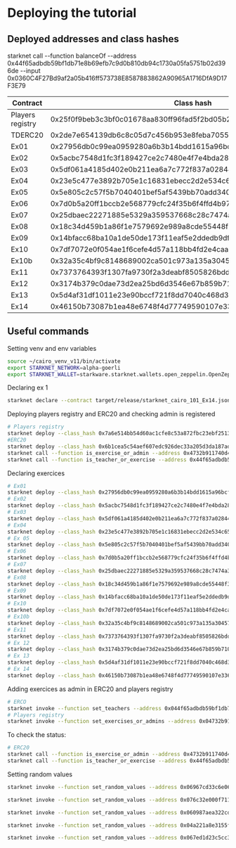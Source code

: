 # Deploying the tutorial
## Deployed addresses and class hashes
starknet call --function balanceOf --address 0x44f65adbdb59bf1db71e8b69efb7c9d0b810db94c1730a05fa5751b02d396de --input 0x0360C4F27Bd9af2a05b416ff573738E8587883862A90965A1716DfA9D17F3E79

| Contract | Class hash | Deployed contract | Permissions |
| ------------------------------------- | ----------------------------------------------------- | ---------------------------------------------------------------------------------------------------------------- | ---------------------------------------------------------------------------------------------------------------- |
| Players registry | 0x25f0f9beb3c3bf0c01678aa830ff96fad5f2bd05b23a8f4c0a2bce92ec5f25d | 0x04732b911740d44f8916db5e49ad3cb20aa2969afc942923eed04bf185738636 |  |
| TDERC20 | 0x2de7e654139db6c8c05d7c456b953e8feba7055a25d6dc0ab5d538314d96a6 | 0x044f65adbdb59bf1db71e8b69efb7c9d0b810db94c1730a05fa5751b02d396de |  |
| Ex01 | 0x27956db0c99ea0959280a6b3b14bdd1615a96bcf318e2d0826ed90abbd399a9 | 0x031d1866cb827c4e27bbca9ffee59fa2158b679413ffb58c3f90af56e1140e85 |  |
| Ex02 | 0x5acbc7548d1fc3f189427ce2c7480e4f7e4bda2844833cd8e57f5b918eadfdc | 0x0600f8fe0752e598b4e6b27839f00ad65215d129f385e12931323c487b6f9b36 |  |
| Ex03 | 0x5df061a4185d402e0b211ea6a7c772f837a028444c03e376b4dc066be5a40ec | 0x033d5fc40c0e262612528a9a652ada70be854d98241fb7548745262b5273c9d1 |  |
| Ex04 | 0x23e5c477e3892b705e1c16831ebecc2d2e534c6563e1e528fd2f3b8b7d06ed5 | 0x06967cd33c6e064087123958e239c98f0de5e6d663660fa16a2526e8b115688a |  |
| Ex05 | 0x5e805c2c57f5b7040401bef5af5439bb70add3403374d47eb1b9ead1b2f553c | 0x076c32e000f7112724bba3c5f51fb1290217a1010ae555e6ecbdb2bfe6613e33 |  |
| Ex06 | 0x7d0b5a20ff1bccb2e568779cfc24f35b6f4ffd4b97a3ab0b3f02cb072c08077 | 0x060987aea322cd12657588b6cdb0892db79322ab4533f7d74838ff2e2614a015 |  |
| Ex07 | 0x25dbaec22271885e5329a359537668c28c7474a3c4c92cf8b9f5efdfdb9f4b | 0x006051096480f375894eebb99948bce14a84c25093636c4b4e8222cc32a67cf0 |  |
| Ex08 | 0x18c34d459b1a86f1e7579692e989a8cde55448f39f506d00ad69731c857e481 | 0x01ec8e981b1b6a7256a71f21790dd07cafeb15d02c18534a2bd4a6c8551860aa |  |
| Ex09 | 0x14bfacc68ba10a1de50de173f11eaf5e2ddedb9df1a7ed220f7c0139c1cea | 0x053b96c4ee027c53ea001479f24c10b543063e3c26d037c600e5bd31f0b21e5c |  |
| Ex10 | 0x7df7072e0f054ae1f6cefe4d57a118bb4fd2e4caa43adcdd36e5d71fe5de5e7 | 0x0584d0e036824d2ac1bd216beef2c0e7080e5abbc89bd6c14832b8fbf8518108 |  |
| Ex10b | 0x32a35c4bf9c8148689002ca501c973a135a30457c6507e28261bed0c3a1f35 | 0x04c62a0c28a0ac56169d71e97c078ebc32c5bbdda568ebb8e4475ec961ca1c49 |  |
| Ex11 | 0x7373764393f1307fa9730f2a3deabf8505826bddb162d3f9051b8d449669a5 | 0x029a9a484d22a6353eff0d60ea56c6ffabaaac5e4889182287ef1d261578b197 |  |
| Ex12 | 0x3174b379c0dae73d2ea25bd6d3546e67b859b710bcd7a92eaf8bda068c0f484 | 0x04a221a8e3155fb03d1708881213a2ecdb05a41cf0ae6de83ddcf8f12bb04282 |  |
| Ex13 | 0x5d4af31df1011e23e90bccf721f8dd7040c468d3f9df8eb4a175c0002c339ca | 0x067ed1d23c5cc3a34fb86edd4f8415250c79a374e87bcf2e6870321261ca9b0f |  |
| Ex14 | 0x46150b73087b1ea48e6748f4d77749590107e336f525c5fca5683da18d3cd70 | 0x031e9a701a24c1d2ecd576208087dfa52f1025072cf11e54407300f64f95ce5f |  |


## Useful commands
Setting venv and env variables
```bash
source ~/cairo_venv_v11/bin/activate
export STARKNET_NETWORK=alpha-goerli
export STARKNET_WALLET=starkware.starknet.wallets.open_zeppelin.OpenZeppelinAccount
```
Declaring ex 1
```bash
starknet declare --contract target/release/starknet_cairo_101_Ex14.json --account version_11
```
Deploying players registry and ERC20 and checking admin is registered
```bash
# Players registry
starknet deploy --class_hash 0x7a6e514bb54d60ac1cfe8c53a872fbc23ebf25137d093c23c3bf01a6ae5b1c6 --inputs 0x0360C4F27Bd9af2a05b416ff573738E8587883862A90965A1716DfA9D17F3E79 --account version_11 --max_fee 100000000000000000
#ERC20
starknet deploy --class_hash 0x6b1cea5c54aef607edc926dec33a205d3da187ad8c1514706ab1e28db425138 --inputs 0x434149524f312d313031 0x434149524f312d313031 18 0 0 0x0360C4F27Bd9af2a05b416ff573738E8587883862A90965A1716DfA9D17F3E79 0x0360C4F27Bd9af2a05b416ff573738E8587883862A90965A1716DfA9D17F3E79 --account version_11 --max_fee 100000000000000000
starknet call --function is_exercise_or_admin --address 0x4732b911740d44f8916db5e49ad3cb20aa2969afc942923eed04bf185738636 --input 0x0360C4F27Bd9af2a05b416ff573738E8587883862A90965A1716DfA9D17F3E79
starknet call --function is_teacher_or_exercise --address 0x44f65adbdb59bf1db71e8b69efb7c9d0b810db94c1730a05fa5751b02d396de --input 0x0360C4F27Bd9af2a05b416ff573738E8587883862A90965A1716DfA9D17F3E79
```
Declaring exercices
```bash
# Ex01
starknet deploy --class_hash 0x27956db0c99ea0959280a6b3b14bdd1615a96bcf318e2d0826ed90abbd399a9 --inputs 0x44f65adbdb59bf1db71e8b69efb7c9d0b810db94c1730a05fa5751b02d396de 0x4732b911740d44f8916db5e49ad3cb20aa2969afc942923eed04bf185738636 1 1 --account version_11 --max_fee 100000000000000000
# Ex02
starknet deploy --class_hash 0x5acbc7548d1fc3f189427ce2c7480e4f7e4bda2844833cd8e57f5b918eadfdc --inputs 0x44f65adbdb59bf1db71e8b69efb7c9d0b810db94c1730a05fa5751b02d396de 0x4732b911740d44f8916db5e49ad3cb20aa2969afc942923eed04bf185738636 1 2 0x4b454b --account version_11 --max_fee 100000000000000000
# Ex03
starknet deploy --class_hash 0x5df061a4185d402e0b211ea6a7c772f837a028444c03e376b4dc066be5a40ec --inputs 0x44f65adbdb59bf1db71e8b69efb7c9d0b810db94c1730a05fa5751b02d396de 0x4732b911740d44f8916db5e49ad3cb20aa2969afc942923eed04bf185738636 1 3 --account version_11 --max_fee 100000000000000000
# Ex04
starknet deploy --class_hash 0x23e5c477e3892b705e1c16831ebecc2d2e534c6563e1e528fd2f3b8b7d06ed5 --inputs 0x44f65adbdb59bf1db71e8b69efb7c9d0b810db94c1730a05fa5751b02d396de 0x4732b911740d44f8916db5e49ad3cb20aa2969afc942923eed04bf185738636 1 4 --account version_11 --max_fee 100000000000000000
# Ex 05
starknet deploy --class_hash 0x5e805c2c57f5b7040401bef5af5439bb70add3403374d47eb1b9ead1b2f553c --inputs 0x44f65adbdb59bf1db71e8b69efb7c9d0b810db94c1730a05fa5751b02d396de 0x4732b911740d44f8916db5e49ad3cb20aa2969afc942923eed04bf185738636 1 5 --account version_11 --max_fee 100000000000000000
# Ex06
starknet deploy --class_hash 0x7d0b5a20ff1bccb2e568779cfc24f35b6f4ffd4b97a3ab0b3f02cb072c08077 --inputs 0x44f65adbdb59bf1db71e8b69efb7c9d0b810db94c1730a05fa5751b02d396de 0x4732b911740d44f8916db5e49ad3cb20aa2969afc942923eed04bf185738636 1 6 --account version_11 --max_fee 100000000000000000
# Ex07
starknet deploy --class_hash 0x25dbaec22271885e5329a359537668c28c7474a3c4c92cf8b9f5efdfdb9f4b --inputs 0x44f65adbdb59bf1db71e8b69efb7c9d0b810db94c1730a05fa5751b02d396de 0x4732b911740d44f8916db5e49ad3cb20aa2969afc942923eed04bf185738636 1 7 --account version_11 --max_fee 100000000000000000
# Ex08
starknet deploy --class_hash 0x18c34d459b1a86f1e7579692e989a8cde55448f39f506d00ad69731c857e481 --inputs 0x44f65adbdb59bf1db71e8b69efb7c9d0b810db94c1730a05fa5751b02d396de 0x4732b911740d44f8916db5e49ad3cb20aa2969afc942923eed04bf185738636 1 8 --account version_11 --max_fee 100000000000000000
# Ex09
starknet deploy --class_hash 0x14bfacc68ba10a1de50de173f11eaf5e2ddedb9df1a7ed220f7c0139c1cea --inputs 0x44f65adbdb59bf1db71e8b69efb7c9d0b810db94c1730a05fa5751b02d396de 0x4732b911740d44f8916db5e49ad3cb20aa2969afc942923eed04bf185738636 1 9 --account version_11 --max_fee 100000000000000000
# Ex10
starknet deploy --class_hash 0x7df7072e0f054ae1f6cefe4d57a118bb4fd2e4caa43adcdd36e5d71fe5de5e7 --inputs 0x44f65adbdb59bf1db71e8b69efb7c9d0b810db94c1730a05fa5751b02d396de 0x4732b911740d44f8916db5e49ad3cb20aa2969afc942923eed04bf185738636 1 10 --account version_11 --max_fee 100000000000000000
# Ex10b
starknet deploy --class_hash 0x32a35c4bf9c8148689002ca501c973a135a30457c6507e28261bed0c3a1f35 --inputs 0x0307dbe1012a45617af8a708266eb3c300ab3bf9efe3d6e5a2a5693999daa962 --account version_11 --max_fee 100000000000000000
# Ex11
starknet deploy --class_hash 0x7373764393f1307fa9730f2a3deabf8505826bddb162d3f9051b8d449669a5 --inputs 0x44f65adbdb59bf1db71e8b69efb7c9d0b810db94c1730a05fa5751b02d396de 0x4732b911740d44f8916db5e49ad3cb20aa2969afc942923eed04bf185738636 1 11 --account version_11 --max_fee 100000000000000000
# Ex 12
starknet deploy --class_hash 0x3174b379c0dae73d2ea25bd6d3546e67b859b710bcd7a92eaf8bda068c0f484 --inputs 0x44f65adbdb59bf1db71e8b69efb7c9d0b810db94c1730a05fa5751b02d396de 0x4732b911740d44f8916db5e49ad3cb20aa2969afc942923eed04bf185738636 1 12 --account version_11 --max_fee 100000000000000000
# Ex 13
starknet deploy --class_hash 0x5d4af31df1011e23e90bccf721f8dd7040c468d3f9df8eb4a175c0002c339ca --inputs 0x44f65adbdb59bf1db71e8b69efb7c9d0b810db94c1730a05fa5751b02d396de 0x4732b911740d44f8916db5e49ad3cb20aa2969afc942923eed04bf185738636 1 13 --account version_11 --max_fee 100000000000000000
# Ex 14
starknet deploy --class_hash 0x46150b73087b1ea48e6748f4d77749590107e336f525c5fca5683da18d3cd70 --inputs 0x44f65adbdb59bf1db71e8b69efb7c9d0b810db94c1730a05fa5751b02d396de 0x4732b911740d44f8916db5e49ad3cb20aa2969afc942923eed04bf185738636 1 14 --account version_11 --max_fee 100000000000000000
```
Adding exercices as admin in ERC20 and players registry
```bash
# ERCO
starknet invoke --function set_teachers --address 0x044f65adbdb59bf1db71e8b69efb7c9d0b810db94c1730a05fa5751b02d396de --input 14 0x031d1866cb827c4e27bbca9ffee59fa2158b679413ffb58c3f90af56e1140e85 0x0600f8fe0752e598b4e6b27839f00ad65215d129f385e12931323c487b6f9b36 0x033d5fc40c0e262612528a9a652ada70be854d98241fb7548745262b5273c9d1 0x06967cd33c6e064087123958e239c98f0de5e6d663660fa16a2526e8b115688a 0x076c32e000f7112724bba3c5f51fb1290217a1010ae555e6ecbdb2bfe6613e33 0x060987aea322cd12657588b6cdb0892db79322ab4533f7d74838ff2e2614a015 0x006051096480f375894eebb99948bce14a84c25093636c4b4e8222cc32a67cf0 0x01ec8e981b1b6a7256a71f21790dd07cafeb15d02c18534a2bd4a6c8551860aa 0x053b96c4ee027c53ea001479f24c10b543063e3c26d037c600e5bd31f0b21e5c 0x0584d0e036824d2ac1bd216beef2c0e7080e5abbc89bd6c14832b8fbf8518108 0x029a9a484d22a6353eff0d60ea56c6ffabaaac5e4889182287ef1d261578b197 0x04a221a8e3155fb03d1708881213a2ecdb05a41cf0ae6de83ddcf8f12bb04282 0x067ed1d23c5cc3a34fb86edd4f8415250c79a374e87bcf2e6870321261ca9b0f 0x031e9a701a24c1d2ecd576208087dfa52f1025072cf11e54407300f64f95ce5f 14 1 1 1 1 1 1 1 1 1 1 1 1 1 1  --account version_11 --max_fee 100000000000000000
# Players registry
starknet invoke --function set_exercises_or_admins --address 0x04732b911740d44f8916db5e49ad3cb20aa2969afc942923eed04bf185738636 --input 14 0x031d1866cb827c4e27bbca9ffee59fa2158b679413ffb58c3f90af56e1140e85 0x0600f8fe0752e598b4e6b27839f00ad65215d129f385e12931323c487b6f9b36 0x033d5fc40c0e262612528a9a652ada70be854d98241fb7548745262b5273c9d1 0x06967cd33c6e064087123958e239c98f0de5e6d663660fa16a2526e8b115688a 0x076c32e000f7112724bba3c5f51fb1290217a1010ae555e6ecbdb2bfe6613e33 0x060987aea322cd12657588b6cdb0892db79322ab4533f7d74838ff2e2614a015 0x006051096480f375894eebb99948bce14a84c25093636c4b4e8222cc32a67cf0 0x01ec8e981b1b6a7256a71f21790dd07cafeb15d02c18534a2bd4a6c8551860aa 0x053b96c4ee027c53ea001479f24c10b543063e3c26d037c600e5bd31f0b21e5c 0x0584d0e036824d2ac1bd216beef2c0e7080e5abbc89bd6c14832b8fbf8518108 0x029a9a484d22a6353eff0d60ea56c6ffabaaac5e4889182287ef1d261578b197 0x04a221a8e3155fb03d1708881213a2ecdb05a41cf0ae6de83ddcf8f12bb04282 0x067ed1d23c5cc3a34fb86edd4f8415250c79a374e87bcf2e6870321261ca9b0f 0x031e9a701a24c1d2ecd576208087dfa52f1025072cf11e54407300f64f95ce5f 14 1 1 1 1 1 1 1 1 1 1 1 1 1 1 --account version_11 --max_fee 100000000000000000
```
To check the status:
```bash
# ERC20
starknet call --function is_exercise_or_admin --address 0x4732b911740d44f8916db5e49ad3cb20aa2969afc942923eed04bf185738636 --input 0x042b34fe6f5e03d25c0adfdf7149ce21942f725f94dbfe4454e9ea793ff99cb8
starknet call --function is_teacher_or_exercise --address 0x44f65adbdb59bf1db71e8b69efb7c9d0b810db94c1730a05fa5751b02d396de --input 0x042b34fe6f5e03d25c0adfdf7149ce21942f725f94dbfe4454e9ea793ff99cb8

```
Setting random values
```bash
starknet invoke --function set_random_values --address 0x06967cd33c6e064087123958e239c98f0de5e6d663660fa16a2526e8b115688a --input 100 509 7151 5476 3518 3472 1072 2672 1522 2451 4950 9493 6340 6911 3571 7159 111 5431 3695 1758 4928 5139 6549 2252 1068 1624 480 6659 7521 9588 8679 1091 4111 5113 5727 4376 5287 5718 7204 8537 7240 3457 455 685 3467 9279 7243 1571 5229 3683 9881 622 4622 7388 4811 2961 7321 2199 3362 7477 9380 4547 8696 5393 3719 1001 699 646 824 3133 1946 89 2980 8677 6857 2800 8920 1224 2189 6094 2932 5363 4795 192 2695 853 6569 6941 7967 5070 2585 4675 3048 444 2487 5451 6121 945 9343 5757 9193 --account version_11 --max_fee 100000000000000000

starknet invoke --function set_random_values --address 0x076c32e000f7112724bba3c5f51fb1290217a1010ae555e6ecbdb2bfe6613e33 --input 100 9760 8893 9155 1504 3558 5806 3145 8537 9798 1834 7969 8581 2448 9523 2435 9242 5081 8715 4195 6467 1218 8174 2955 9996 4129 8850 512 3215 7527 2373 9350 2872 9705 4779 2068 7184 5795 4942 8624 1927 4821 5234 9554 1503 1963 2490 925 8189 4138 9562 8507 5719 2976 131 7059 6648 4584 6839 9692 8072 2047 4929 9464 4557 8502 173 4404 1511 1958 2814 7708 3867 7408 114 1805 5990 4761 1797 8443 8075 4903 597 5980 7592 9607 3224 7164 8408 6744 6689 6120 3494 6485 519 3526 9327 2334 9125 4709 9798 --account version_11 --max_fee 100000000000000000

starknet invoke --function set_random_values --address 0x060987aea322cd12657588b6cdb0892db79322ab4533f7d74838ff2e2614a015 --input 100 8308 5970 1409 7875 8633 6802 4987 2249 8843 3546 2519 5738 214 5185 6229 4843 8604 5121 4495 40 8045 3028 1327 8160 9376 6845 5219 6010 2220 253 5913 8682 1031 6173 690 1235 8918 5215 2276 1228 4315 9814 4099 9322 9672 5389 5795 9779 4535 5385 3787 6393 5306 7019 5447 7366 9283 7893 5210 2696 323 1824 2665 6720 7457 2627 1784 2730 2100 7622 8957 3193 8833 6583 428 5015 9026 6353 8905 5935 3224 7475 5910 5129 8137 9669 5646 4841 2318 7741 2280 9086 5248 7178 4496 1003 934 2803 9022 8656 --account version_11 --max_fee 100000000000000000

starknet invoke --function set_random_values --address 0x04a221a8e3155fb03d1708881213a2ecdb05a41cf0ae6de83ddcf8f12bb04282 --input 100 8308 5970 1409 7875 8633 6802 4987 2249 8843 3546 2519 5738 214 5185 6229 4843 8604 5121 4495 40 8045 3028 1327 8160 9376 6845 5219 6010 2220 253 5913 8682 1031 6173 690 1235 8918 5215 2276 1228 4315 9814 4099 9322 9672 5389 5795 9779 4535 5385 3787 6393 5306 7019 5447 7366 9283 7893 5210 2696 323 1824 2665 6720 7457 2627 1784 2730 2100 7622 8957 3193 8833 6583 428 5015 9026 6353 8905 5935 3224 7475 5910 5129 8137 9669 5646 4841 2318 7741 2280 9086 5248 7178 4496 1003 934 2803 9022 8656 --account version_11 --max_fee 100000000000000000

starknet invoke --function set_random_values --address 0x067ed1d23c5cc3a34fb86edd4f8415250c79a374e87bcf2e6870321261ca9b0f --input 100 8308 5970 1409 7875 8633 6802 4987 2249 8843 3546 2519 5738 214 5185 6229 4843 8604 5121 4495 40 8045 3028 1327 8160 9376 6845 5219 6010 2220 253 5913 8682 1031 6173 690 1235 8918 5215 2276 1228 4315 9814 4099 9322 9672 5389 5795 9779 4535 5385 3787 6393 5306 7019 5447 7366 9283 7893 5210 2696 323 1824 2665 6720 7457 2627 1784 2730 2100 7622 8957 3193 8833 6583 428 5015 9026 6353 8905 5935 3224 7475 5910 5129 8137 9669 5646 4841 2318 7741 2280 9086 5248 7178 4496 1003 934 2803 9022 8656 --account version_11 --max_fee 100000000000000000
```